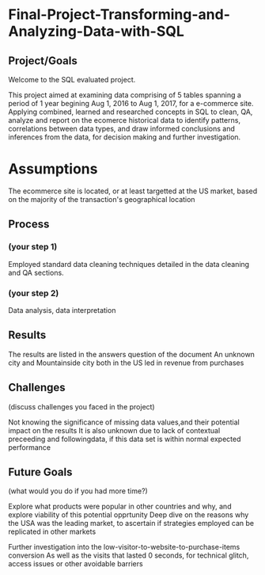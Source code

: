 # Final-Project-Transforming-and-Analyzing-Data-with-SQL

## Project/Goals

Welcome to the SQL evaluated project.

This project aimed at examining data comprising of 5 tables spanning a period of 1 year begining Aug 1, 2016 to Aug 1, 2017, for a e-commerce site.
Applying combined, learned and researched concepts in SQL to clean, QA, analyze and report on the ecomerce historical data to identify patterns, correlations between data types, and draw informed conclusions and inferences from the data, for decision making and further investigation.



# Assumptions

The ecommerce site is located, or at least targetted at the US market, based on the majority of the transaction's geographical location


## Process
### (your step 1)

Employed standard data cleaning techniques detailed in the data cleaning and QA sections.

### (your step 2)

Data analysis, data interpretation

## Results

The results are listed in the answers question of the document
An unknown city and Mountainside city both in the US led in revenue from purchases



## Challenges 
(discuss challenges you faced in the project)

Not knowing the significance of  missing data values,and their potential impact on the results
It is also unknown due to lack of contextual preceeding and followingdata, if this data set is within normal expected performance


## Future Goals
(what would you do if you had more time?)

Explore what products were popular in other countries and why, and explore viability of this potential opprtunity
Deep dive on the reasons why the USA was the leading market, to ascertain if strategies employed can be replicated in other markets

Further investigation into the low-visitor-to-website-to-purchase-items conversion 
As well as the visits that lasted 0 seconds, for technical glitch, access issues or other avoidable barriers

